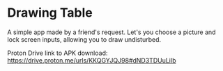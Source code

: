 # Drawing Table

A simple app made by a friend's request. Let's you choose a picture and lock screen inputs, allowing you to draw undisturbed.

Proton Drive link to APK download:
https://drive.proton.me/urls/KKQGYJQJ98#dND3TDUuLiIb
